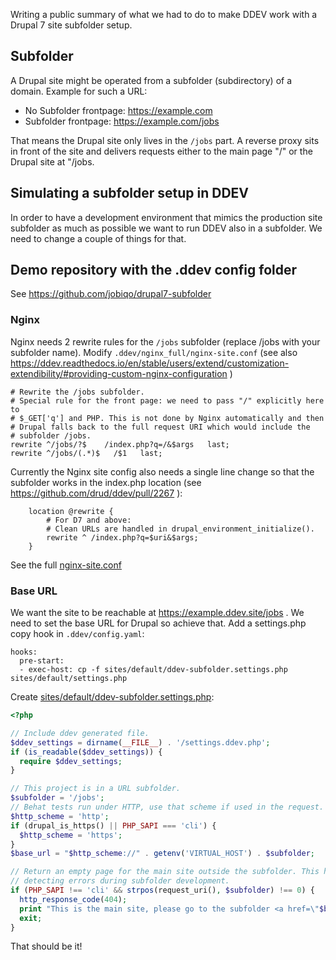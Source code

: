 Writing a public summary of what we had to do to make DDEV work with a Drupal 7 site subfolder setup.

## Subfolder

A Drupal site might be operated from a subfolder (subdirectory) of a domain. Example for such a URL:
* No Subfolder frontpage: https://example.com
* Subfolder frontpage: https://example.com/jobs

That means the Drupal site only lives in the `/jobs` part. A reverse proxy sits in front of the site and delivers requests either to the main page "/" or the Drupal site at "/jobs.

## Simulating a subfolder setup in DDEV

In order to have a development environment that mimics the production site subfolder as much as possible we want to run DDEV also in a subfolder. We need to change a couple of things for that.

## Demo repository with the .ddev config folder

See https://github.com/jobiqo/drupal7-subfolder

### Nginx

Nginx needs 2 rewrite rules for the `/jobs` subfolder (replace /jobs with your subfolder name). Modify `.ddev/nginx_full/nginx-site.conf` (see also https://ddev.readthedocs.io/en/stable/users/extend/customization-extendibility/#providing-custom-nginx-configuration )

```
# Rewrite the /jobs subfolder.
# Special rule for the front page: we need to pass "/" explicitly here to
# $_GET['q'] and PHP. This is not done by Nginx automatically and then
# Drupal falls back to the full request URI which would include the
# subfolder /jobs.
rewrite ^/jobs/?$    /index.php?q=/&$args   last;
rewrite ^/jobs/(.*)$   /$1   last;
```

Currently the Nginx site config also needs a single line change so that the subfolder works in the index.php location (see https://github.com/drud/ddev/pull/2267 ):

```
    location @rewrite {
        # For D7 and above:
        # Clean URLs are handled in drupal_environment_initialize().
        rewrite ^ /index.php?q=$uri&$args;
    }
```

See the full [nginx-site.conf](dot.ddev/nginx_full/nginx-site.conf)

### Base URL

We want the site to be reachable at https://example.ddev.site/jobs . We need to set the base URL for Drupal so achieve that. Add a settings.php copy hook in `.ddev/config.yaml`:

```
hooks:
  pre-start:
  - exec-host: cp -f sites/default/ddev-subfolder.settings.php sites/default/settings.php
```

Create [sites/default/ddev-subfolder.settings.php](sites/default/ddev-subfolder.settings.php):

```php
<?php

// Include ddev generated file.
$ddev_settings = dirname(__FILE__) . '/settings.ddev.php';
if (is_readable($ddev_settings)) {
  require $ddev_settings;
}

// This project is in a URL subfolder.
$subfolder = '/jobs';
// Behat tests run under HTTP, use that scheme if used in the request.
$http_scheme = 'http';
if (drupal_is_https() || PHP_SAPI === 'cli') {
  $http_scheme = 'https';
}
$base_url = "$http_scheme://" . getenv('VIRTUAL_HOST') . $subfolder;

// Return an empty page for the main site outside the subfolder. This helps
// detecting errors during subfolder development.
if (PHP_SAPI !== 'cli' && strpos(request_uri(), $subfolder) !== 0) {
  http_response_code(404);
  print "This is the main site, please go to the subfolder <a href=\"$base_url\">$base_url</a>";
  exit;
}
```

That should be it!
